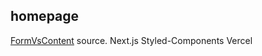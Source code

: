 ## homepage
[FormVsContent](https://formversuscontent.com) source. 
Next.js
Styled-Components
Vercel